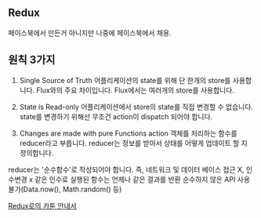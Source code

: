 ## Redux
페이스북에서 만든거 아니지만 나중에 페이스북에서 채용.

## 원칙 3가지
1. Single Source of Truth
어플리케이션의 state를 위해 단 한개의 store를 사용합니다. Flux와의 주요 차이입니다.
Flux에서는 여러개의 store를 사용합니다.

2. State is Read-only
어플리케이션에서 store의 state를 직접 변경할 수 없습니다.
state를 변경하기 위해선 무조건 action이 dispatch 되어야 합니다.

3. Changes are made with pure Functions
action 객체를 처리하는 함수를 reducer라고 부릅니다.
reducer는 정보를 받아서 상태를 어떻게 업데이트 할 지 정의합니다.

reducer는 '순수함수'로 작성되어야 합니다.
즉, 네트워크 및 데이터 베이스 접근 X, 인수변경 x
같은 인수로 실행된 함수는 언제나 같은 결과를 반환
순수하지 않은 API 사용불가(Data.now(), Math.random() 등)

[Redux로의 카툰 안내서](http://bestalign.github.io/2015/10/26/cartoon-intro-to-redux/)
